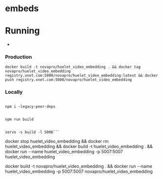 # embeds



# Running 
- 

### Production
```
docker build -t novapro/huelet_video_embedding . && docker tag novapro/huelet_video_embedding registry.xnet.com:5000/novapro/huelet_video_embedding:latest && docker push registry.xnet.com:5000/novapro/huelet_video_embedding
```

### Locally
```

npm i -legacy-peer-deps


npm run build


serve -s build -l 5006```
```
docker stop huelet_video_embedding && docker rm huelet_video_embedding && docker build -t huelet_video_embedding . && docker run --name huelet_video_embedding -p 5007:5007 huelet_video_embedding

docker build -t novapro/huelet_video_embedding . && docker run --name huelet_video_embedding -p 5007:5007 novapro/huelet_video_embedding
```